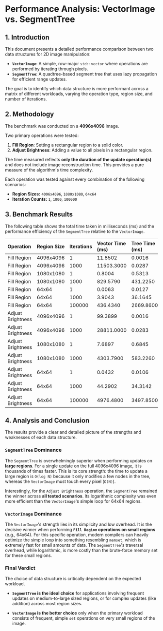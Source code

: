 # Performance Analysis: VectorImage vs. SegmentTree

## 1. Introduction

This document presents a detailed performance comparison between two data structures for 2D image manipulation:

*   **`VectorImage`**: A simple, row-major `std::vector` where operations are performed by iterating through pixels.
*   **`SegmentTree`**: A quadtree-based segment tree that uses lazy propagation for efficient range updates.

The goal is to identify which data structure is more performant across a matrix of different workloads, varying the operation type, region size, and number of iterations.

## 2. Methodology

The benchmark was conducted on a **4096x4096** image.

Two primary operations were tested:
1.  **Fill Region**: Setting a rectangular region to a solid color.
2.  **Adjust Brightness**: Adding a value to all pixels in a rectangular region.

The time measured reflects **only the duration of the update operation(s)** and does not include image reconstruction time. This provides a pure measure of the algorithm's time complexity.

Each operation was tested against every combination of the following scenarios:
*   **Region Sizes:** `4096x4096`, `1080x1080`, `64x64`
*   **Iteration Counts:** `1`, `1000`, `100000`

## 3. Benchmark Results

The following table shows the total time taken in milliseconds (ms) and the performance efficiency of the `SegmentTree` relative to the `VectorImage`.

| Operation         | Region Size | Iterations | Vector Time (ms) | Tree Time (ms) | Efficiency | Winner      |
| :---------------- | :---------- | :--------- | :--------------- | :------------- | :--------- | :---------- |
| Fill Region       | 4096x4096   | 1          | 11.8502          | 0.0016         | `7217x`    | SegmentTree |
| Fill Region       | 4096x4096   | 1000       | 11503.3000       | 0.0287         | `400811x`  | SegmentTree |
| Fill Region       | 1080x1080   | 1          | 0.8004           | 0.5313         | `1.5x`     | SegmentTree |
| Fill Region       | 1080x1080   | 1000       | 829.5790         | 431.2250       | `1.9x`     | SegmentTree |
| Fill Region       | 64x64       | 1          | 0.0063           | 0.0127         | `0.50x`    | VectorImage |
| Fill Region       | 64x64       | 1000       | 3.9043           | 36.1645        | `0.11x`    | VectorImage |
| Fill Region       | 64x64       | 100000     | 436.4340         | 2669.8600      | `0.16x`    | VectorImage |
| Adjust Brightness | 4096x4096   | 1          | 99.3899          | 0.0016         | `61162x`   | SegmentTree |
| Adjust Brightness | 4096x4096   | 1000       | 28811.0000       | 0.0283         | `1018056x` | SegmentTree |
| Adjust Brightness | 1080x1080   | 1          | 7.6897           | 0.6845         | `11.2x`    | SegmentTree |
| Adjust Brightness | 1080x1080   | 1000       | 4303.7900        | 583.2260       | `7.4x`     | SegmentTree |
| Adjust Brightness | 64x64       | 1          | 0.0432           | 0.0106         | `4.1x`     | SegmentTree |
| Adjust Brightness | 64x64       | 1000       | 44.2902          | 34.3142        | `1.3x`     | SegmentTree |
| Adjust Brightness | 64x64       | 100000     | 4976.4800        | 3497.8500      | `1.4x`     | SegmentTree |

## 4. Analysis and Conclusion

The results provide a clear and detailed picture of the strengths and weaknesses of each data structure.

### `SegmentTree` Dominance

The `SegmentTree` is overwhelmingly superior when performing updates on **large regions**. For a single update on the full 4096x4096 image, it is thousands of times faster. This is its core strength: the time to update a large region is `O(log N)` because it only modifies a few nodes in the tree, whereas the `VectorImage` must touch every pixel (`O(N)`).

Interestingly, for the `Adjust Brightness` operation, the `SegmentTree` remained the winner across **all tested scenarios**. Its logarithmic complexity was even more efficient than the `VectorImage`'s simple loop for 64x64 regions.

### `VectorImage` Dominance

The `VectorImage`'s strength lies in its simplicity and low overhead. It is the decisive winner when performing **`Fill Region` operations on small regions** (e.g., 64x64). For this specific operation, modern compilers can heavily optimize the simple loop into something resembling `memset`, which is extremely fast for small amounts of data. The `SegmentTree`'s traversal overhead, while logarithmic, is more costly than the brute-force memory set for these small regions.

### Final Verdict

The choice of data structure is critically dependent on the expected workload.

*   **`SegmentTree` is the ideal choice** for applications involving frequent updates on medium-to-large sized regions, or for complex updates (like addition) across most region sizes.

*   **`VectorImage` is the better choice** only when the primary workload consists of frequent, simple `set` operations on very small regions of the image.
